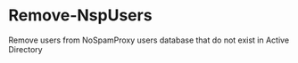 # Remove-NspUsers
Remove users from NoSpamProxy users database that do not exist in Active Directory
